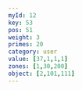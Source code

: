 ```yaml
---
myId: 12
key: 53
pos: 51
weight: 3
primes: 20
category: user
value: [37,1,1,1]
zones: [1,30,200]
object: [2,101,111]
---
```

